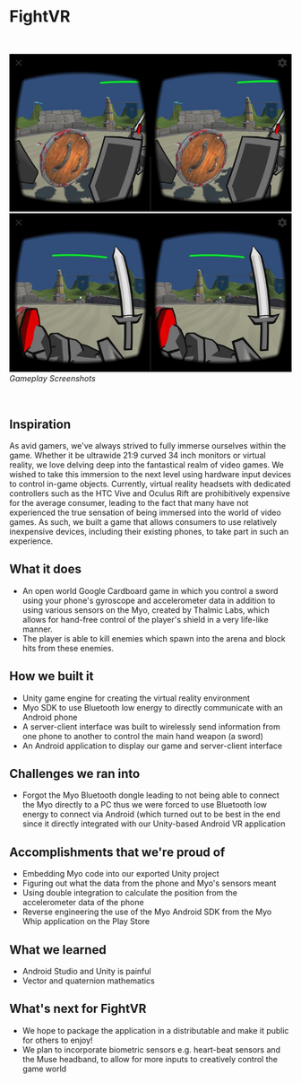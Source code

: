 # FightVR
&nbsp;

![Shield](./shield.jpg)
![Sword](./sword.jpg)
*Gameplay Screenshots*

&nbsp;
## Inspiration
As avid gamers, we've always strived to fully immerse ourselves within the game. Whether it be ultrawide 21:9 curved 34 inch monitors or virtual reality, we love delving deep into the fantastical realm of video games. We wished to take this immersion to the next level using hardware input devices to control in-game objects. Currently, virtual reality headsets with dedicated controllers such as the HTC Vive and Oculus Rift are prohibitively expensive for the average consumer, leading to the fact that many have not experienced the true sensation of being immersed into the world of video games. As such, we built a game that allows consumers to use relatively inexpensive devices, including their existing phones, to take part in such an experience.

## What it does
* An open world Google Cardboard game in which you control a sword using your phone's gyroscope and accelerometer data in addition to using various sensors on the Myo, created by Thalmic Labs, which allows for hand-free control of the player's shield in a very life-like manner.
* The player is able to kill enemies which spawn into the arena and block hits from these enemies.


## How we built it
* Unity game engine for creating the virtual reality environment
* Myo SDK to use Bluetooth low energy to directly communicate with an Android phone
* A server-client interface was built to wirelessly send information from one phone to another to control the main hand weapon (a sword)
* An Android application to display our game and server-client interface


## Challenges we ran into
* Forgot the Myo Bluetooth dongle leading to not being able to connect the Myo directly to a PC thus we were forced to use Bluetooth low energy to connect via Android (which turned out to be best in the end since it directly integrated with our Unity-based Android VR application


## Accomplishments that we're proud of
* Embedding Myo code into our exported Unity project
* Figuring out what the data from the phone and Myo's sensors meant
* Using double integration to calculate the position from the accelerometer data of the phone
* Reverse engineering the use of the Myo Android SDK from the Myo Whip application on the Play Store

## What we learned
* Android Studio and Unity is painful
* Vector and quaternion mathematics

## What's next for FightVR
* We hope to package the application in a distributable and make it public for others to enjoy!
* We plan to incorporate biometric sensors e.g. heart-beat sensors and the Muse headband, to allow for more inputs to creatively control the game world